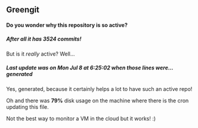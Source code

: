 ## Greengit

#### Do you wonder why this repository is so active?

##### After all it has 3524 commits!

But is it *really* active? Well...

##### Last update was on Mon Jul 8 at 6:25:02 when those lines were... generated

Yes, generated, because it certainly helps a lot to have such an active repo!

Oh and there was **79%** disk usage on the machine
where there is the cron updating this file.

Not the best way to monitor a VM in the cloud but it works! :)
